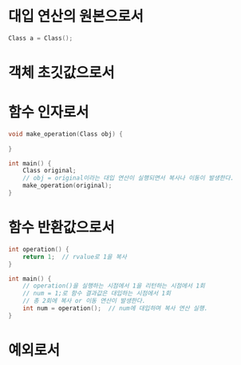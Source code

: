 # 대입 연산의 원본으로서
``` cpp
Class a = Class();
```

# 객체 초깃값으로서

# 함수 인자로서
``` cpp
void make_operation(Class obj) {
	
}

int main() {
	Class original;
	// obj = original이라는 대입 연산이 실행되면서 복사나 이동이 발생한다.
	make_operation(original);
}
```

# 함수 반환값으로서
``` cpp
int operation() {
	return 1;  // rvalue로 1을 복사
}

int main() {
	// operation()을 실행하는 시점에서 1을 리턴하는 시점에서 1회
	// num = 1;로 함수 결과값은 대입하는 시점에서 1회
	// 총 2회에 복사 or 이동 연산이 발생한다.
	int num = operation();  // num에 대입하며 복사 연산 실행.
}
```

# 예외로서